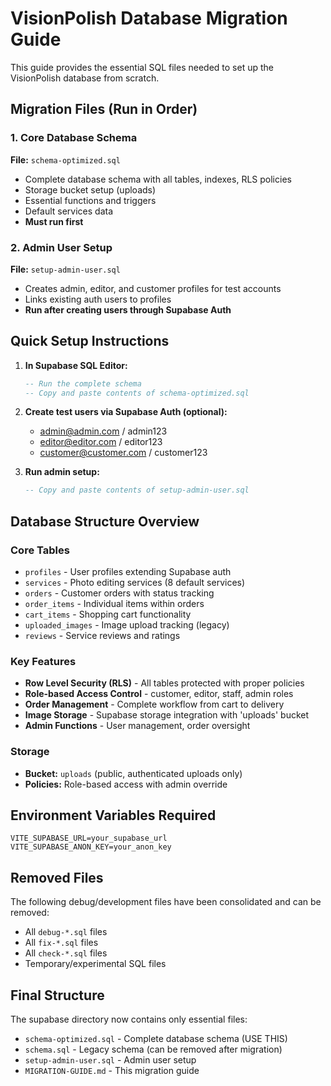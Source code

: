 # VisionPolish Database Migration Guide

This guide provides the essential SQL files needed to set up the VisionPolish database from scratch.

## Migration Files (Run in Order)

### 1. Core Database Schema
**File:** `schema-optimized.sql`
- Complete database schema with all tables, indexes, RLS policies
- Storage bucket setup (uploads)
- Essential functions and triggers
- Default services data
- **Must run first**

### 2. Admin User Setup  
**File:** `setup-admin-user.sql`
- Creates admin, editor, and customer profiles for test accounts
- Links existing auth users to profiles
- **Run after creating users through Supabase Auth**

## Quick Setup Instructions

1. **In Supabase SQL Editor:**
   ```sql
   -- Run the complete schema
   -- Copy and paste contents of schema-optimized.sql
   ```

2. **Create test users via Supabase Auth (optional):**
   - admin@admin.com / admin123
   - editor@editor.com / editor123  
   - customer@customer.com / customer123

3. **Run admin setup:**
   ```sql
   -- Copy and paste contents of setup-admin-user.sql
   ```

## Database Structure Overview

### Core Tables
- `profiles` - User profiles extending Supabase auth
- `services` - Photo editing services (8 default services)
- `orders` - Customer orders with status tracking
- `order_items` - Individual items within orders
- `cart_items` - Shopping cart functionality
- `uploaded_images` - Image upload tracking (legacy)
- `reviews` - Service reviews and ratings

### Key Features
- **Row Level Security (RLS)** - All tables protected with proper policies
- **Role-based Access Control** - customer, editor, staff, admin roles
- **Order Management** - Complete workflow from cart to delivery
- **Image Storage** - Supabase storage integration with 'uploads' bucket
- **Admin Functions** - User management, order oversight

### Storage
- **Bucket:** `uploads` (public, authenticated uploads only)
- **Policies:** Role-based access with admin override

## Environment Variables Required
```
VITE_SUPABASE_URL=your_supabase_url
VITE_SUPABASE_ANON_KEY=your_anon_key
```

## Removed Files
The following debug/development files have been consolidated and can be removed:
- All `debug-*.sql` files
- All `fix-*.sql` files  
- All `check-*.sql` files
- Temporary/experimental SQL files

## Final Structure
The supabase directory now contains only essential files:
- `schema-optimized.sql` - Complete database schema (USE THIS)
- `schema.sql` - Legacy schema (can be removed after migration)
- `setup-admin-user.sql` - Admin user setup
- `MIGRATION-GUIDE.md` - This migration guide